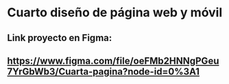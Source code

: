 # Cuarto diseño de página web y móvil 
## Link proyecto en Figma: 
## https://www.figma.com/file/oeFMb2HNNgPGeu7YrGbWb3/Cuarta-pagina?node-id=0%3A1